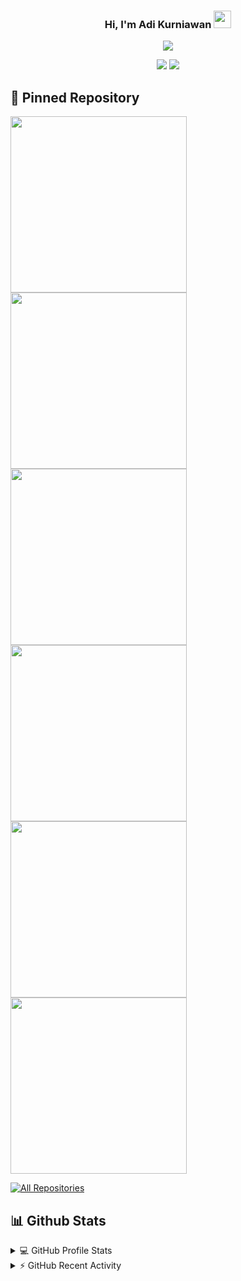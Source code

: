 <h3 align="center">
  Hi, I'm Adi Kurniawan
  <img src="https://media.giphy.com/media/hvRJCLFzcasrR4ia7z/giphy.gif" width="28">
</h3>

<p align="center">
  <a href="https://github.com/adikurniawanid"><img src="https://readme-typing-svg.herokuapp.com/?lines=Backend%20developer;Love%20to%20learn%20new%20things;Welcome&font=Fira%20Code&center=true&width=440&height=45&color=f9bc2f&vCenter=true&size=22"></a>
</p>
<p align="center">
  <a href="https://adikurniawanid.github.io/"><img src="https://custom-icon-badges.herokuapp.com/badge/-About%20Me-282828?style=for-the-badge&logo=package&logoColor=yellow"/></a>
  <a href="https://adikurniawanid.github.io/blog"><img src="https://custom-icon-badges.herokuapp.com/badge/-My%20Blog-282828?style=for-the-badge&logo=package&logoColor=yellow"></a>
</p>

## 📘 Pinned Repository
<p align="left">
  <a href="https://github.com/adikurniawanid/rhapsody-theme"><img width="282" src="https://denvercoder1-github-readme-stats.vercel.app/api/pin/?username=adikurniawanid&repo=rhapsody-theme&theme=gruvbox&bg_color=282828&hide_border=true&line=d1a01f&point=c58545"></a>
  <a href="https://github.com/adikurniawanid/dotfiles"><img width="282" src="https://denvercoder1-github-readme-stats.vercel.app/api/pin/?username=adikurniawanid&repo=dotfiles&theme=gruvbox&bg_color=282828&hide_border=true&line=d1a01f&point=c58545" ></a>
  <a href="https://github.com/adikurniawanid/express-secondhand-api"><img width="282" src="https://denvercoder1-github-readme-stats.vercel.app/api/pin/?username=adikurniawanid&repo=express-secondhand-api&theme=gruvbox&bg_color=282828&hide_border=true&line=d1a01f&point=c58545"></a>
   <a href="https://github.com/adikurniawanid/react-secondhand-web"><img width="282" src="https://denvercoder1-github-readme-stats.vercel.app/api/pin/?username=adikurniawanid&repo=react-secondhand-web&theme=gruvbox&bg_color=282828&hide_border=true&line=d1a01f&point=c58545"></a>
  <a href="https://github.com/adikurniawanid/express-shortlink-api"><img width="282" src="https://denvercoder1-github-readme-stats.vercel.app/api/pin/?username=adikurniawanid&repo=express-shortlink-api&theme=gruvbox&bg_color=282828&hide_border=true&line=d1a01f&point=c58545"></a>
  <a href="https://github.com/adikurniawanid/express-unsribot-api"><img width="282" src="https://denvercoder1-github-readme-stats.vercel.app/api/pin/?username=adikurniawanid&repo=express-unsribot-api&theme=gruvbox&bg_color=282828&hide_border=true&line=d1a01f&point=c58545"></a>
</p>
<p align="left">
  <a href="https://github.com/adikurniawanid?tab=repositories"><img alt="All Repositories" title="All Repositories" src="https://custom-icon-badges.herokuapp.com/badge/-All%20Repos-282828?style=for-the-badge&logoColor=f9bc2f&logo=repo"/></a>
</p>

## 📊 Github Stats
<details> 
    <summary>💻 GitHub Profile Stats</summary>
<p align="left">
  <a href="https://adikurniawanid.github.io/">
  <img width="49.5%" src="https://github-readme-stats.vercel.app/api?username=adikurniawanid&show_icons=true&theme=gruvbox&hide_border=true" />
  <img width="49.5%" src="https://github-readme-streak-stats.herokuapp.com/?user=adikurniawanid&theme=gruvbox&hide_border=true" />
    <p align="center">
    <img src="https://github-readme-stats.vercel.app/api/top-langs/?username=adikurniawanid&langs_count=8&layout=compact&theme=gruvbox&bg_color=282828&hide_border=true&line=d1a01f&point=c58545" />
    </p>
  </a>
      <p>
    Note: Most used languages is only a metric of the languages my public code consists of and doesn't reflect experience or skill level.
    </p>
</p>
</details>

<details> 
    <summary>⚡  GitHub Recent Activity</summary>
<p align="left">
  <a href="https://adikurniawanid.github.io/">
  <img src="https://activity-graph.herokuapp.com/graph?username=adikurniawanid&custom_title=Adi%20Kurniawan%20Contribution%20Graph&theme=gruvbox&bg_color=282828&hide_border=true&line=d1a01f&point=c58545" />
  </a>
</p>
</details>

